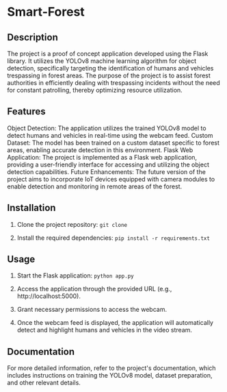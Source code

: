 # Smart-Forest

## Description
The project is a proof of concept application developed using the Flask library. It utilizes the YOLOv8 machine learning algorithm for object detection, specifically targeting the identification of humans and vehicles trespassing in forest areas. The purpose of the project is to assist forest authorities in efficiently dealing with trespassing incidents without the need for constant patrolling, thereby optimizing resource utilization.

## Features
Object Detection: The application utilizes the trained YOLOv8 model to detect humans and vehicles in real-time using the webcam feed.
Custom Dataset: The model has been trained on a custom dataset specific to forest areas, enabling accurate detection in this environment.
Flask Web Application: The project is implemented as a Flask web application, providing a user-friendly interface for accessing and utilizing the object detection capabilities.
Future Enhancements: The future version of the project aims to incorporate IoT devices equipped with camera modules to enable detection and monitoring in remote areas of the forest.

## Installation
1. Clone the project repository:
 `git clone`
 
2. Install the required dependencies:
 `pip install -r requirements.txt`
 
## Usage
1. Start the Flask application:
 `python app.py`
 
2. Access the application through the provided URL (e.g., http://localhost:5000).

3. Grant necessary permissions to access the webcam.

4. Once the webcam feed is displayed, the application will automatically detect and highlight humans and vehicles in the video stream.

## Documentation
For more detailed information, refer to the project's documentation, which includes instructions on training the YOLOv8 model, dataset preparation, and other relevant details.
